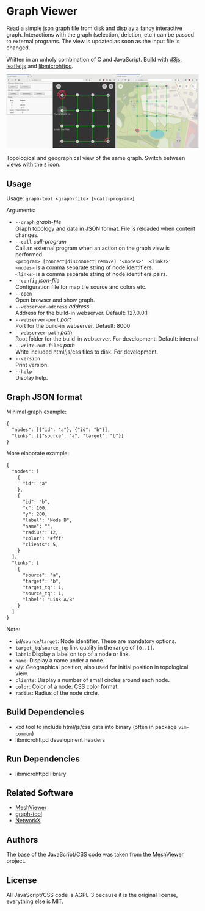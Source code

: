 # Graph Viewer

Read a simple json graph file from disk and display a fancy interactive graph. Interactions with the graph (selection, deletion, etc.) can be passed to external programs. The view is updated as soon as the input file is changed.

Written in an unholy combination of C and JavaScript. Build with [d3js](https://d3js.org/), [leafletjs](https://leafletjs.com/) and [libmicrohttpd](https://www.gnu.org/software/libmicrohttpd/).

![graph and map view](screenshot.png)

Topological and geographical view of the same graph. Switch between views with the `S` icon.

## Usage

Usage: `graph-tool <graph-file> [<call-program>]`

Arguments:

* `--graph` *graph-file*  
  Graph topology and data in JSON format. File is reloaded when content changes.
* `--call` *call-program*  
  Call an external program when an action on the graph view is performed.  
    `<program> [connect|disconnect|remove] '<nodes>' '<links>'`  
  `<nodes>` is a comma separate string of node identifiers.  
  `<links>` is a comma separate string of node identifiers pairs.
* `--config` *json-file*  
  Configuration file for map tile source and colors etc.
* `--open`  
  Open browser and show graph.
* `--webserver-address` *address*  
  Address for the build-in webserver. Default: 127.0.0.1
* `--webserver-port` *port*  
  Port for the build-in webserver. Default: 8000
* `--webserver-path` *path*  
  Root folder for the build-in webserver. For development. Default: internal
* `--write-out-files` *path*  
  Write included html/js/css files to disk. For development.
* `--version`  
  Print version.
* `--help`  
  Display help.

## Graph JSON format

Minimal graph example:
```
{
  "nodes": [{"id": "a"}, {"id": "b"}],
  "links": [{"source": "a", "target": "b"}]
}
```

More elaborate example:
```
{
  "nodes": [
    {
      "id": "a"
    },
    {
      "id": "b",
      "x": 100,
      "y": 200,
      "label": "Node B",
      "name": "",
      "radius": 12,
      "color": "#fff"
      "clients": 5,
    }
  ],
  "links": [
    {
      "source": "a",
      "target": "b",
      "target_tq": 1,
      "source_tq": 1,
      "label": "Link A/B"
    }
  ]
}
```

Note:

* `id`/`source`/`target`: Node identifier. These are mandatory options.
* `target_tq`/`source_tq`: link quality in the range of `[0..1]`.
* `label`: Display a label on top of a node or link.
* `name`: Display a name under a node.
* `x`/`y`: Geographical position, also used for initial position in topological view.
* `clients`: Display a number of small circles around each node.
* `color`: Color of a node. CSS color format.
* `radius`: Radius of the node circle.

## Build Dependencies

- xxd tool to include html/js/css data into binary (often in package `vim-common`)
- libmicrohttpd development headers

## Run Dependencies

- libmicrohttpd library

## Related Software

* [MeshViewer](https://github.com/ffrgb/meshviewer)
* [graph-tool](https://graph-tool.skewed.de/)
* [NetworkX](https://networkx.github.io/)

## Authors

The base of the JavaScript/CSS code was taken from the [MeshViewer](https://github.com/ffrgb/meshviewer) project.

## License

All JavaScript/CSS code is AGPL-3 because it is the original license, everything else is MIT.
